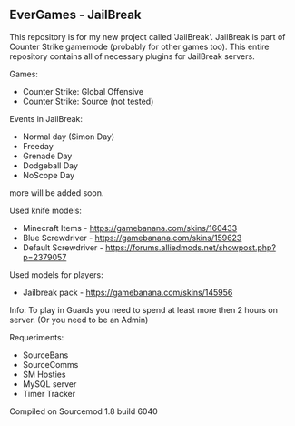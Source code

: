 ## EverGames - JailBreak

This repository is for my new project called 'JailBreak'. JailBreak is part of Counter Strike gamemode (probably for other games too). This entire repository contains all of necessary plugins for JailBreak servers.

Games:
- Counter Strike: Global Offensive
- Counter Strike: Source (not tested)

Events in JailBreak:
- Normal day (Simon Day)
- Freeday
- Grenade Day
- Dodgeball Day
- NoScope Day

more will be added soon.

Used knife models:
- Minecraft Items - https://gamebanana.com/skins/160433
- Blue Screwdriver - https://gamebanana.com/skins/159623
- Default Screwdriver - https://forums.alliedmods.net/showpost.php?p=2379057

Used models for players:
- Jailbreak pack - https://gamebanana.com/skins/145956

Info:
To play in Guards you need to spend at least more then 2 hours on server. (Or you need to be an Admin)

Requeriments:
- SourceBans
- SourceComms
- SM Hosties
- MySQL server
- Timer Tracker

Compiled on Sourcemod 1.8 build 6040
